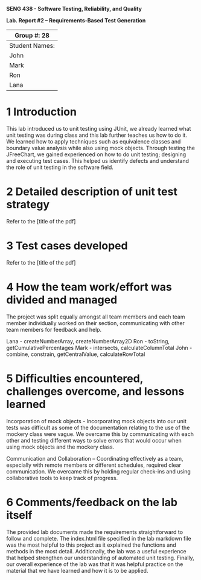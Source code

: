 **SENG 438 - Software Testing, Reliability, and Quality**

**Lab. Report \#2 – Requirements-Based Test Generation**

| Group \#:  28        |
| ----------------- |
| Student Names:      |
| John            |   
| Mark            |   
| Ron             |   
| Lana            |       

# 1 Introduction

This lab introduced us to unit testing using JUnit, we already learned what unit testing was during class and this lab further teaches us how to do it. We learned how to apply techniques such as equivalence classes and boundary value analysis while also using mock objects. Through testing the JFreeChart, we gained experienced on how to do unit testing; designing and executing test cases. This helped us identify defects and understand the role of unit testing in the software field. 

# 2 Detailed description of unit test strategy
Refer to the [title of the pdf]

# 3 Test cases developed

Refer to the [title of the pdf]

# 4 How the team work/effort was divided and managed

The project was split equally amongst all team members and each team member individually worked on their section, communicating with other team members for feedback and help.  

Lana - createNumberArray, createNumberArray2D
Ron - toString, getCumulativePercentages
Mark - intersects, calculateColumnTotal
John - combine, constrain, getCentralValue, calculateRowTotal

# 5 Difficulties encountered, challenges overcome, and lessons learned

Incorporation of mock objects - Incorporating mock objects into our unit tests was difficult as some of the documentation relating to the use of the mockery class were vague. We overcame this by communicating with each other and testing different ways to solve errors that would occur when using mock objects and the mockery class.

Communication and Collaboration – Coordinating effectively as a team, especially with remote members or different schedules, required clear communication. We overcame this by holding regular check-ins and using collaborative tools to keep track of progress.

# 6 Comments/feedback on the lab itself

The provided lab documents made the requirements straightforward to follow and complete. The index.html file specified in the lab markdown file was the most helpful to this project as it explained the functions and methods in the most detail. Additionally, the lab was a useful experience that helped strengthen our understanding of automated unit testing. Finally, our overall experience of the lab was that it was helpful practice on the material that we have learned and how it is to be applied. 
